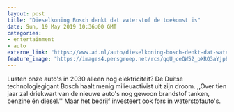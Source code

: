 ```yaml
---
layout: post
title: "Dieselkoning Bosch denkt dat waterstof de toekomst is"
date: Sun, 19 May 2019 10:36:00 GMT
categories: 
- entertainment 
- auto 
externe_link: "https://www.ad.nl/auto/dieselkoning-bosch-denkt-dat-waterstof-de-toekomst-is~a86490fb/"
feature_image: "https://images4.persgroep.net/rcs/qqU_ceQW52_pXRQ3aYjpE0KQRwc/diocontent/147703706/_fitwidth/400/?appId=21791a8992982cd8da851550a453bd7f&quality=0.7"
---
```


Lusten onze auto's in 2030 alleen nog elektriciteit? De Duitse technologiegigant Bosch haalt menig milieuactivist uit zijn droom. ,,Over tien jaar zal driekwart van de nieuwe auto's nog gewoon brandstof tanken, benzine én diesel.'' Maar het bedrijf investeert ook fors in waterstofauto's.
